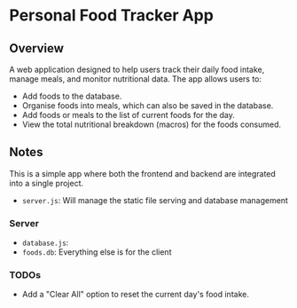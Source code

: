 # Personal Food Tracker App

## Overview
A web application designed to help users track their daily food intake, manage meals, and monitor nutritional data. The app allows users to:

- Add foods to the database.
- Organise foods into meals, which can also be saved in the database.
- Add foods or meals to the list of current foods for the day.
- View the total nutritional breakdown (macros) for the foods consumed.

## Notes

This is a simple app where both the frontend and backend are integrated into a single project.

- `server.js`: Will manage the static file serving and database management

### Server
- `database.js`:
- `foods.db`: 
Everything else is for the client

### TODOs
- Add a "Clear All" option to reset the current day's food intake.

